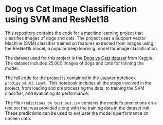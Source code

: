 # Dog vs Cat Image Classification using SVM and ResNet18

This repository contains the code for a machine learning project that classifies images of dogs and cats. The project uses a Support Vector Machine (SVM) classifier trained on features extracted from images using the ResNet18 model, a popular deep learning model for image classification.

The dataset used for this project is the [Dogs vs Cats dataset](https://www.kaggle.com/c/dogs-vs-cats/data) from Kaggle. The dataset includes 25,000 images of dogs and cats for training the model.

The full code for the project is contained in the Jupyter notebook `prodigy_ml_03.ipynb`. This notebook includes all the steps involved in the project, from loading and preprocessing the data, to training the SVM classifier, and evaluating its performance.

The file `Predictions_on_test_set.csv` contains the model's predictions on a test set that was provided along with the training data in the dataset link. These predictions can be used to evaluate the model's performance on unseen data.
